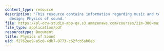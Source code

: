 ```yaml
---
content_type: resource
description: 'This resource contains information regarding music and technology: Sound
  design; Physics of sound.'
file: https://ol-ocw-studio-app-qa.s3.amazonaws.com/courses/21m-380-music-and-technology-sound-design-spring-2016/f2762ee9a5c84db78773c62fcb5ab6eb_MIT21M_380S16_Lec05.pdf
file_type: application/pdf
resourcetype: Document
title: Physics of Sound
uid: f2762ee9-a5c8-4db7-8773-c62fcb5ab6eb
---
```

